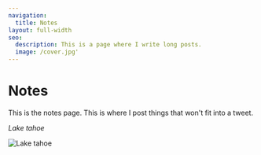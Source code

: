 ```yaml
---
navigation:
  title: Notes
layout: full-width
seo:
  description: This is a page where I write long posts.
  image: /cover.jpg'
---
```


# Notes

This is the notes page. This is where I post things that won't fit into a tweet.

*Lake tahoe*

![Lake tahoe](/cover.jpg)

